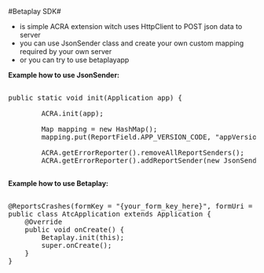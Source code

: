 #Betaplay SDK#

* is simple ACRA extension witch uses HttpClient to POST json data to server
* you can use JsonSender class and create your own custom mapping required by your own server
* or you can try to use betaplayapp

**Example how to use JsonSender:**

<pre>

public static void init(Application app) {
		
		ACRA.init(app);
		
		Map<ReportField, String> mapping = new HashMap<ReportField, String>();
		mapping.put(ReportField.APP_VERSION_CODE, "appVersionCode");
		
		ACRA.getErrorReporter().removeAllReportSenders();
        ACRA.getErrorReporter().addReportSender(new JsonSender(mapping));

</pre>

**Example how to use Betaplay:**

<pre>

@ReportsCrashes(formKey = "{your_form_key_here}", formUri = "https://betaplayapp.com/api/log")
public class AtcApplication extends Application {
	@Override
	public void onCreate() {
		Betaplay.init(this);
		super.onCreate();
	}
}

</pre>